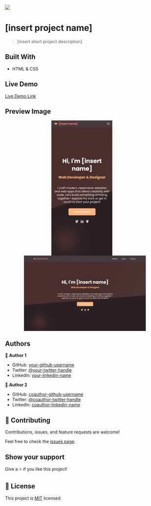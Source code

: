 ![](https://img.shields.io/badge/Microverse-blueviolet)

# [insert project name]

> [insert short project description]

## Built With

- HTML & CSS

## Live Demo

[Live Demo Link](https://your-demo-link-here)

## Preview Image

<p align="center">
  <img src="assets/screenshots/mobile.png" alt="mobile view" width="200" style="display:inline-block; vertical-align:top;" />
  <img src="assets/screenshots/desktop.png" alt="desktop view" width="400" style="display:inline-block; vertical-align:top; margin-left:20px;" />
</p>

## Authors

👤 **Author 1**

- GitHub: [your-github-username](https://github.com/your-github-username)
- Twitter: [@your-twitter-handle](https://twitter.com/your-twitter-handle)
- LinkedIn: [your-linkedin-name](https://www.linkedin.com/in/your-linkedin-profile)

👤 **Author 2**

- GitHub: [coauthor-github-username](https://github.com/coauthor-github-username)
- Twitter: [@coauthor-twitter-handle](https://twitter.com/coauthor-twitter-handle)
- LinkedIn: [coauthor-linkedin-name](https://www.linkedin.com/in/coauthor-linkedin-profile)

## 🤝 Contributing

Contributions, issues, and feature requests are welcome!

Feel free to check the [issues page](../../issues/).

## Show your support

Give a ⭐️ if you like this project!

## 📝 License

This project is [MIT](./MIT.md) licensed.
